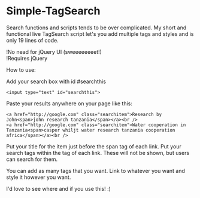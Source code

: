 Simple-TagSearch
================

Search functions and scripts tends to be over complicated. My short and functional live TagSearch script let's you add multiple tags and styles and is only 19 lines of code.

!No nead for jQuery UI (sweeeeeeeet!)<br />
!Requires jQuery

How to use: 

Add your search box with id #searchthis
```
<input type="text" id="searchthis">
```
Paste your results anywhere on your page like this:
```
<a href="http://google.com" class="searchitem">Research by John<span>john research tanzania</span></a><br />
<a href="http://google.com" class="searchitem">Water cooperation in Tanzania<span>casper whiljt water research tanzania cooperation africa</span></a><br />
```
Put your title for the item just before the span tag of each link.
Put your search tags within the <span> tag of each link. These will not be shown, but users can search for them.

You can add as many tags that you want. Link to whatever you want and style it however you want.

I'd love to see where and if you use this! :)
